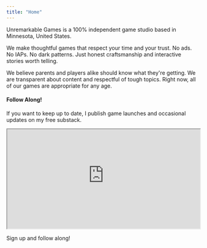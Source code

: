 ```yaml
---
title: "Home"
---
```


Unremarkable Games is a 100% independent game studio based in Minnesota, United States.

We make thoughtful games that respect your time and your trust. No ads. No IAPs. No dark patterns.
Just honest craftsmanship and interactive stories worth telling.

We believe parents and players alike should know what they're getting. We are transparent about
content and respectful of tough topics. Right now, all of our games are appropriate for any age.

#### Follow Along!
If you want to keep up to date, I publish game launches and occasional updates on my free substack.

<iframe
  src="https://unremarkablegames.substack.com/embed"
  width="100%"
  height="260"
  loading="lazy"
  title="Subscribe to Unremarkable Games"
></iframe>

Sign up and follow along!